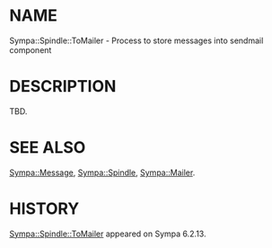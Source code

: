 # NAME

Sympa::Spindle::ToMailer - Process to store messages into sendmail component

# DESCRIPTION

TBD.

# SEE ALSO

[Sympa::Message](./Sympa-Message.3.md),
[Sympa::Spindle](./Sympa-Spindle.3.md),
[Sympa::Mailer](./Sympa-Mailer.3.md).

# HISTORY

[Sympa::Spindle::ToMailer](./Sympa-Spindle-ToMailer.3.md) appeared on Sympa 6.2.13.
